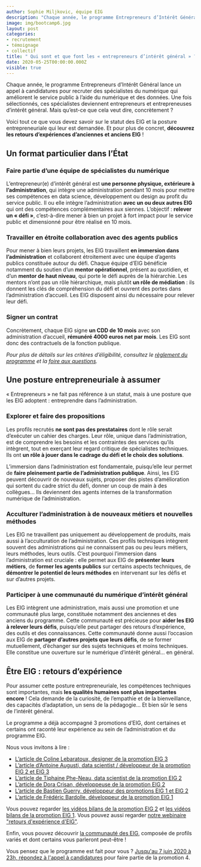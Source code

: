```yaml
---
author: Sophie Miljkovic, équipe EIG
description: "Chaque année, le programme Entrepreneurs d’Intérêt Général lance un appel à candidatures pour recruter des spécialistes du numérique qui améliorent le service public à l’aide du numérique et des données : des entrepreneurs d’intérêt général. Mais qu’est-ce que cela veut dire, concrètement, être EIG ?"
image: img/bootcamp6.jpg
layout: post
categories:
- recrutement
- témoignage
- collectif
title: " Qui sont et que font les « entrepreneurs d’intérêt général » ?"
date: 2020-05-25T00:00:00.000Z
visible: true
---
```


Chaque année, le programme Entrepreneurs d’Intérêt Général lance un appel à candidatures pour recruter des spécialistes du numérique qui améliorent le service public à l’aide du numérique et des données. Une fois sélectionnés, ces spécialistes deviennent entrepreneurs et entrepreneuses d’intérêt général. Mais qu’est-ce que cela veut dire, concrètement ? 

Voici tout ce que vous devez savoir sur le statut des EIG et la posture entrepreneuriale qui leur est demandée. Et pour plus de concret, **découvrez les retours d’expériences d’anciennes et anciens EIG** !

	
## Un format particulier dans l’État

### Faire partie d’une équipe de spécialistes du numérique

L’entrepreneur(e) d’intérêt général est **une personne physique, extérieure à l’administration**, qui intègre une administration pendant 10 mois pour mettre ses compétences en data science, développement ou design au profit du service public. Il ou elle intègre l’administration **avec un ou deux autres EIG** qui ont des compétences complémentaires aux siennes. L’objectif : **relever un « défi »**, c’est-à-dire mener à bien un projet à fort impact pour le service public et dimensionné pour être réalisé en 10 mois. 

### Travailler en étroite collaboration avec des agents publics

Pour mener à bien leurs projets, les EIG travaillent **en immersion dans l’administration** et collaborent étroitement avec une équipe d’agents publics constituée autour du défi. Chaque équipe d’EIG bénéficie notamment du soutien d’un **mentor opérationnel**, présent au quotidien, et d’un **mentor de haut niveau**, qui porte le défi auprès de la hiérarchie. Les mentors n’ont pas un rôle hiérarchique, mais plutôt **un rôle de médiation** : ils donnent les clés de compréhension du défi et ouvrent des portes dans l’administration d’accueil. Les EIG disposent ainsi du nécessaire pour relever leur défi. 

### Signer un contrat 

Concrètement, chaque EIG signe **un CDD de 10 mois** avec son administration d’accueil, **rémunéré 4000 euros net par mois**. Les EIG sont donc des contractuels de la fonction publique. 

_Pour plus de détails sur les critères d’éligibilité, consultez le [règlement du programme](https://entrepreneur-interet-general.etalab.gouv.fr/docs/AACEIG4_Reglement.pdf) et la [foire aux questions](https://entrepreneur-interet-general.etalab.gouv.fr/faq-eig.html)._


## Une posture entrepreneuriale à assumer

« Entrepreneurs » ne fait pas référence à un statut, mais à une posture que les EIG adoptent : entreprendre dans l’administration. 

### Explorer et faire des propositions
	
Les profils recrutés **ne sont pas des prestataires** dont le rôle serait d’exécuter un cahier des charges. Leur rôle, unique dans l’administration, est de comprendre les besoins et les contraintes des services qu’ils intègrent, tout en exerçant leur regard critique de spécialistes techniques. Ils ont **un rôle à jouer dans le cadrage du défi et le choix des solutions**. 

L’immersion dans l’administration est fondamentale, puisqu’elle leur permet de **faire pleinement partie de l’administration publique**. Ainsi, les EIG peuvent découvrir de nouveaux sujets, proposer des pistes d’amélioration qui sortent du cadre strict du défi, donner un coup de main à des collègues… Ils deviennent des agents internes de la transformation numérique de l’administration.

### Acculturer l’administration à de nouveaux métiers et nouvelles méthodes

Les EIG ne travaillent pas uniquement au développement de produits, mais aussi à l’acculturation de l’administration. Ces profils techniques intègrent souvent des administrations qui ne connaissent pas ou peu leurs métiers, leurs méthodes, leurs outils. C’est pourquoi l’immersion dans l’administration est cruciale : elle permet aux EIG de **présenter leurs métiers**, de **former les agents publics** sur certains aspects techniques, de **démontrer le potentiel de leurs méthodes** en intervenant sur les défis et sur d’autres projets. 

### Participer à une communauté du numérique d’intérêt général 

Les EIG intègrent une administration, mais aussi une promotion et une communauté plus large, constituée notamment des anciennes et des anciens du programme. Cette communauté est précieuse pour **aider les EIG à relever leurs défis**, puisqu’elle peut partager des retours d’expérience, des outils et des connaissances. Cette communauté donne aussi l’occasion aux EIG de **partager d’autres projets que leurs défis**, de se former mutuellement, d’échanger sur des sujets techniques et moins techniques. Elle constitue une ouverture sur le numérique d’intérêt général… en général.


## Être EIG : retours d’expérience

Pour assumer cette posture entrepreneuriale, les compétences techniques sont importantes, mais **les qualités humaines sont plus importantes encore** ! Cela demande de la curiosité, de l’empathie et de la bienveillance, des capacités d’adaptation, un sens de la pédagogie... Et bien sûr le sens de l’intérêt général. 

Le programme a déjà accompagné 3 promotions d’EIG, dont certaines et certains ont raconté leur expérience au sein de l’administration et du programme EIG. 

Nous vous invitons à lire :

-	[L’article de Coline Lebaratoux, designer de la promotion EIG 3](https://entrepreneur-interet-general.etalab.gouv.fr/blog/2019/07/03/le-design-de-services-dans-une-administration.html)
-	[L’article  d’Antoine Augusti, data scientist / développeur de la promotion EIG 2 et EIG 3](https://entrepreneur-interet-general.etalab.gouv.fr/blog/2018/06/11/travailler-avec-des-donnees-d-exception.html)
-	[L’article de Tiphaine Phe-Neau, data scientist de la promotion EIG 2](https://entrepreneur-interet-general.etalab.gouv.fr/blog/2018/05/29/pourquoi-devenir-EIG.html)
-	[L’article de Dora Crisan, développeuse de la promotion EIG 2](https://entrepreneur-interet-general.etalab.gouv.fr/blog/2018/11/15/retour-experience-defi-brigade-numerique.html)
-	[L’article de Bastien Guerry, développeur des promotions EIG 1 et EIG 2](https://bzg.fr/ce-que-ca-fait-detre-eig.html/)
-	[L’article de Frédéric Bardolle, développeur de la promotion EIG 1](https://medium.com/@seiteta/retour-entrepreneur-interet-general-e64e08a6296a )

Vous pouvez regarder [les vidéos bilans de la promotion EIG 2](https://www.dailymotion.com/playlist/x6bp3l) et [les vidéos bilans de la promotion EIG 1](https://www.dailymotion.com/video/x64z28u?playlist=x54m4i). Vous pouvez aussi regarder [notre webinaire "retours d'expérience d'EIG"](https://www.dailymotion.com/video/x7u6rsq?playlist=x6r7a0).

Enfin, vous pouvez découvrir [la communauté des EIG](https://entrepreneur-interet-general.etalab.gouv.fr/communaute.html), composée de profils variés et dont certains vous parleront peut-être !

Vous pensez que le programme est fait pour vous ? [Jusqu'au 7 juin 2020 à 23h, répondez à l'appel à candidatures](https://entrepreneur-interet-general.etalab.gouv.fr/candidature-eig.html) pour faire partie de la promotion 4. 
